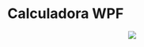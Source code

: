 Calculadora WPF
======
<p align="center"><img src="https://github-production-user-asset-6210df.s3.amazonaws.com/91099049/283788542-d54700de-a61c-4dea-8ccb-8639a029fcd7.gif"/></p></p>
